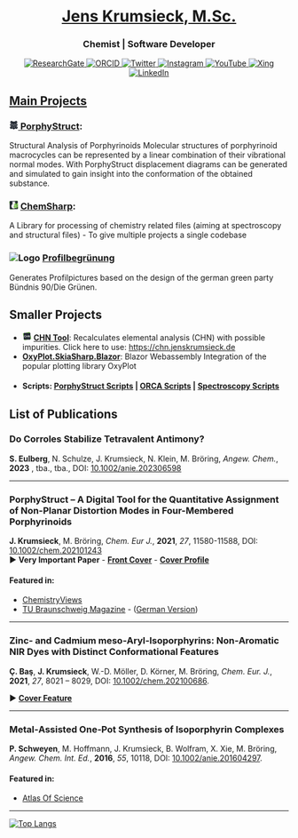 <h1 align="center"><a href="https://jenskrumsieck.de">Jens Krumsieck, M.Sc.</a></h1>
<h3 align="center">Chemist | Software Developer </h3>
<p align="center">
  <a href="https://www.researchgate.net/profile/Jens-Krumsieck"><img src="https://cdn.jsdelivr.net/npm/simple-icons@3.0.1/icons/researchgate.svg" width="24" alt="ResearchGate"/>
  <a href="https://orcid.org/0000-0001-6242-5846"><img src="https://cdn.jsdelivr.net/npm/simple-icons@3.0.1/icons/orcid.svg" width="24" alt="ORCID"/>
  <a href="https://twitter.com/jens_ation"><img src="https://cdn.jsdelivr.net/npm/simple-icons@3.0.1/icons/twitter.svg" width="24" alt="Twitter"/>
  <a href="https://www.instagram.com/jens.ation/"><img src="https://cdn.jsdelivr.net/npm/simple-icons@3.0.1/icons/instagram.svg" width="24" alt="Instagram"/>
  <a href="https://www.youtube.com/c/JensKrumsieck"><img src="https://cdn.jsdelivr.net/npm/simple-icons@3.0.1/icons/youtube.svg" width="24" alt="YouTube"/>
  <a href="https://www.xing.com/profile/Jens_Krumsieck"><img src="https://cdn.jsdelivr.net/npm/simple-icons@3.0.1/icons/xing.svg" width="24" alt="Xing"/>
  <a href="https://www.linkedin.com/in/jens-krumsieck-849445211/"><img src="https://cdn.jsdelivr.net/npm/simple-icons@3.0.1/icons/linkedin.svg" width="24" alt="LinkedIn"/>
</p>

## Main Projects

### <img src="https://github.com/JensKrumsieck/PorphyStruct/raw/master/PorphyStruct.WPF/Resources/porphystruct.png" alt="logo" height="16"/> [PorphyStruct](https://github.com/JensKrumsieck/PorphyStruct):

Structural Analysis of Porphyrinoids Molecular structures of porphyrinoid macrocycles can be represented by a linear combination of their vibrational normal modes. With PorphyStruct displacement diagrams can be generated and simulated to gain insight into the conformation of the obtained substance.

### <img src="https://raw.githubusercontent.com/JensKrumsieck/ChemSharp/master/icon.png" alt="logo" height="16"/> [ChemSharp](https://github.com/JensKrumsieck/ChemSharp):

A Library for processing of chemistry related files (aiming at spectroscopy and structural files) - To give multiple projects a single codebase

### <img src="https://profilbegruenung.jenskrumsieck.de/logo.png" alt="Logo" height="16" /> [Profilbegrünung](https://github.com/JensKrumsieck/profile-frame)

Generates Profilpictures based on the design of the german green party Bündnis 90/Die Grünen.

## Smaller Projects

- <img src="https://raw.githubusercontent.com/JensKrumsieck/CHN-Tool/master/.github/chn.png" height="16" alt="LOGO" /> **[CHN Tool](https://github.com/JensKrumsieck/CHN-Tool)**:
  Recalculates elemental analysis (CHN) with possible impurities. Click here to use: https://chn.jenskrumsieck.de
- **[OxyPlot.SkiaSharp.Blazor](https://github.com/JensKrumsieck/OxyPlot.SkiaSharp.Blazor)**:
    Blazor Webassembly Integration of the popular plotting library OxyPlot
- #### Scripts: [PorphyStruct Scripts](https://github.com/JensKrumsieck/porphystruct-scripts) | [ORCA Scripts](https://github.com/JensKrumsieck/orca-scripts) | [Spectroscopy Scripts](https://github.com/JensKrumsieck/spectroscopy-scripts)
    
    
## List of Publications

<img align="left" src="https://jenskrumsieck.de/_next/image?url=%2F_next%2Fstatic%2Fimage%2Fpublic%2Fimg%2Fps_cover.2db914428ca606479adfad82b4a82f75.jpg&w=1920&q=75" width=120 alt=""/>
<p>

### Do Corroles Stabilize Tetravalent Antimony?
**S. Eulberg**, N. Schulze, J. Krumsieck, N. Klein, M. Bröring, <em>Angew. Chem.</em>, <b>2023</b> , tba., tba., DOI:  <a href="http://doi.org/10.1002/anie.202306598">10.1002/anie.202306598</a>
<hr/>

### PorphyStruct – A Digital Tool for the Quantitative Assignment of Non-Planar Distortion Modes in Four-Membered Porphyrinoids
    
<strong>J. Krumsieck</strong>, M. Bröring, <em>Chem. Eur J.</em>, <strong>2021</strong>,  <em>27</em>, 11580-11588, DOI: <a href="https://doi.org/10.1002/chem.202101243">10.1002/chem.202101243</a>
<br/>
▶️ <strong>Very Important Paper</strong> - <a href="http://doi.org/10.1002/chem.202101992"><strong>Front Cover</strong></a> - <a href="http://doi.org/10.1002/chem.202101993"><strong>Cover Profile</strong></a>
</p>
    
  #### Featured in: 
  * [ChemistryViews](https://www.chemistryviews.org/details/ezine/11308216/PorphyStruct_Conformational_Analysis_of_Porphyrinoids.html)
  * [TU Braunschweig Magazine](https://magazin.tu-braunschweig.de/en/pi-post/digital-tools-for-observing-molecular-gymnastics/) - ([German Version](https://magazin.tu-braunschweig.de/pi-post/digitale-helfer-zur-beobachtung-von-molekuel-gymnastik/))

  <hr/>

<img align="left" src="https://jenskrumsieck.de/_next/image?url=%2F_next%2Fstatic%2Fimage%2Fpublic%2Fimg%2Fiso_cover.2602ae4926aec95e5424c573eace9b2d.jpg&w=1080&q=75" alt="" width=120>
<p> 

### Zinc‐ and Cadmium meso‐Aryl‐Isoporphyrins: Non‐Aromatic NIR Dyes with Distinct Conformational Features

<strong>Ç. Baş</strong>, <strong>J. Krumsieck</strong>, W.-D. Möller, D. Körner, M. Bröring, <em>Chem. Eur. J.</em>, <strong>2021</strong>, <em>27</em>, 8021 – 8029, DOI: <a href="https://chemistry-europe.onlinelibrary.wiley.com/doi/10.1002/chem.202100686">10.1002/chem.202100686</a>.

▶️ [**Cover Feature**](https://chemistry-europe.onlinelibrary.wiley.com/doi/10.1002/chem.202101554)

</p>
<hr/>

### Metal‐Assisted One‐Pot Synthesis of Isoporphyrin Complexes
  **P. Schweyen**, M. Hoffmann, J. Krumsieck, B. Wolfram, X. Xie, M. Bröring, _Angew. Chem. Int. Ed._, **2016**, _55_, 10118, DOI: [10.1002/anie.201604297](https://onlinelibrary.wiley.com/doi/full/10.1002/anie.201604297).
  #### Featured in:
  - [Atlas Of Science](http://atlasofscience.org/isoporphyrins-bioinspired-nir-dyes/)

  <hr/>

[![Top Langs](https://github-readme-stats.vercel.app/api/top-langs/?username=jenskrumsieck&langs_count=10&layout=compact)](https://github.com/anuraghazra/github-readme-stats)

